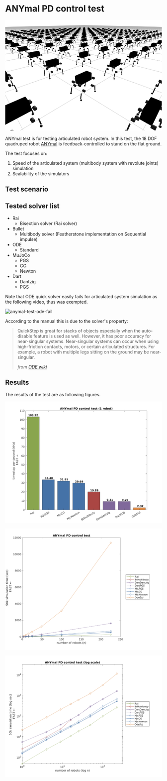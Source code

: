 # ANYmal PD control test

![anymal-test-image](../img/AnymalBenchmark.png)

ANYmal test is for testing articulated robot system. In this test, the 18 DOF quadruped robot [ANYmal](http://www.rsl.ethz.ch/) is feedback-controlled to stand on the flat ground.  

The test focuses on:

1. Speed of the articulated system (multibody system with revolute joints) simulation
2. Scalability of the simulators

## Test scenario 

## Tested solver list

- Rai 
    - Bisection solver (Rai solver)
- Bullet
    - Multibody solver (Featherstone implementation on Sequential impulse)
- ODE
    - Standard
- MuJoCo
    - PGS
    - CG
    - Newton 
- Dart
    - Dantzig
    - PGS

Note that ODE quick solver easily fails for articulated system simulation as the following video, thus was exempted. 
 
<!---
<div style="position:relative;padding-top:75%;">
    <iframe src="https://www.youtube.com/embed/X0lYN7bzoNk?rel=0&amp;controls=0&amp;showinfo=0" frameborder="0" allow="autoplay; encrypted-media" allowfullscreen
 style="position:absolute;top:0;left:0;width:100%;height:100%;"></iframe>
</div>
--->

![anymal-test-ode-fail](../img/ode-quicksolver-fail.gif)


According to the manual this is due to the solver's property:
 
> QuickStep is great for stacks of objects especially when the auto-disable feature is used as well. However, it has poor accuracy for near-singular systems. Near-singular systems can occur when using high-friction contacts, motors, or certain articulated structures. For example, a robot with multiple legs sitting on the ground may be near-singular. 
>
> *from [ODE wiki](https://www.ode-wiki.org/wiki/index.php?title=Manual:_World)*

## Results 

The results of the test are as following figures.

![anymal-test-speed-bar](../img/samplebar.png)

![anymal-test-speed-plot](../img/sampleplot.png)

![anymal-test-speed-plot-log](../img/sampleplot-log.png)
